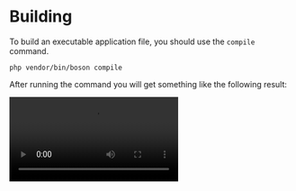 # Building

To build an executable application file, you should use the `compile` command.

```shell
php vendor/bin/boson compile
```

After running the command you will get something like the following result:

<video src="compilation.mp4" preview-src="compilation.png" />

This command will compile your application into single executable file.
This is enough to distribute the application. NO dependencies (`php`, `node`,
`electron`, etc.) are required anymore. Everything you need will already be
included inside and ready to work!

## Cross-compilation

The following platforms and architectures are available 
for building the application:

- `Windows`
  - `amd64` (`x86_64`)
- `Linux`
  - `amd64` (`x86_64`)
  - `aarch64` (`arm64`)
- `macOS`
  - `amd64` (`x86_64`)
  - `aarch64` (`arm64`)

> The same applies to `boson-php/runtime`. At the moment, only 
> these platforms are supported, even if you distribute the application 
> as source code, without building.
{.note}